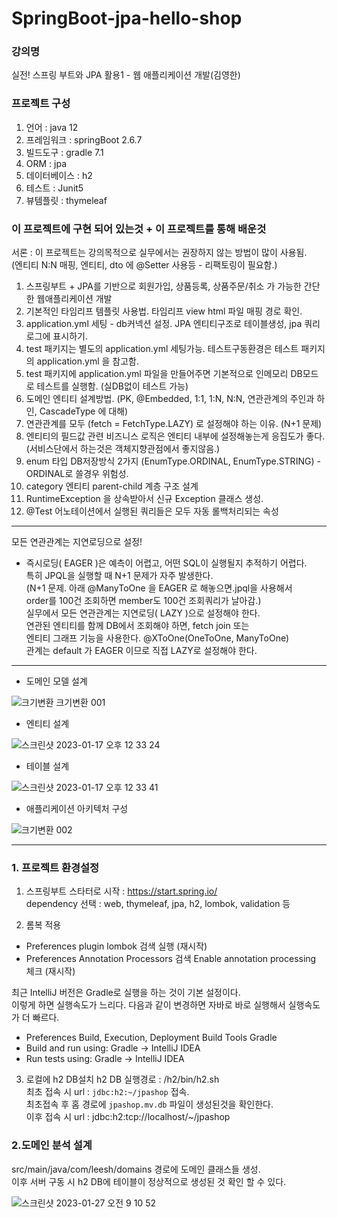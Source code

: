 # SpringBoot-jpa-hello-shop

### 강의명
실전! 스프링 부트와 JPA 활용1 - 웹 애플리케이션 개발(김영한)

### 프로젝트 구성
1. 언어 : java 12
2. 프레임워크 : springBoot 2.6.7   
3. 빌드도구 : gradle 7.1
4. ORM : jpa
5. 데이터베이스 : h2
6. 테스트 : Junit5
7. 뷰템플릿 : thymeleaf

### 이 프로젝트에 구현 되어 있는것 + 이 프로젝트를 통해 배운것

서론 : 이 프로젝트는 강의목적으로 실무에서는 권장하지 않는 방법이 많이 사용됨.  
(엔티티 N:N 매핑, 엔티티, dto 에 @Setter 사용등 - 리팩토링이 필요함.)

1. 스프링부트 + JPA를 기반으로 회원가입, 상품등록, 상품주문/취소 가 가능한 간단한 웹애플리케이션 개발
2. 기본적인 타임리프 템플릿 사용법. 타임리프 view html 파일 매핑 경로 확인.
3. application.yml 세팅 - db커넥션 설정. JPA 엔티티구조로 테이블생성, jpa 쿼리 로그에 표시하기.
4. test 패키지는 별도의 application.yml 세팅가능. 테스트구동환경은 테스트 패키지의 application.yml 을 참고함. 
5. test 패키지에 application.yml 파일을 만들어주면 기본적으로 인메모리 DB모드로 테스트를 실행함. (실DB없이 테스트 가능)
5. 도메인 엔티티 설계방법. (PK, @Embedded, 1:1, 1:N, N:N, 연관관계의 주인과 하인, CascadeType 에 대해) 
6. 연관관계를 모두 (fetch = FetchType.LAZY) 로 설정해야 하는 이유. (N+1 문제)
7. 엔티티의 필드값 관련 비즈니스 로직은 엔티티 내부에 설정해놓는게 응집도가 좋다. (서비스단에서 하는것은 객체지향관점에서 좋지않음.)
8. enum 타입 DB저장방식 2가지 (EnumType.ORDINAL, EnumType.STRING) - ORDINAL로 쓸경우 위험성.
9. category 엔티티 parent-child 계층 구조 설계
10. RuntimeException 을 상속받아서 신규 Exception 클래스 생성.
11. @Test 어노테이션에서 실행된 쿼리들은 모두 자동 롤백처리되는 속성

---
모든 연관관계는 지연로딩으로 설정!  
  
* 즉시로딩( EAGER )은 예측이 어렵고, 어떤 SQL이 실행될지 추적하기 어렵다.   
특히 JPQL을 실행할 때 N+1 문제가 자주 발생한다.    
(N+1 문제. 아래 @ManyToOne 을 EAGER 로 해놓으면.jpql을 사용해서   
order를 100건 조회하면 member도 100건 조회쿼리가 날아감.)    
실무에서 모든 연관관계는 지연로딩( LAZY )으로 설정해야 한다.   
연관된 엔티티를 함께 DB에서 조회해야 하면, fetch join 또는     
엔티티 그래프 기능을 사용한다. @XToOne(OneToOne, ManyToOne)   
관계는 default 가 EAGER 이므로 직접 LAZY로 설정해야 한다.  
---

- 도메인 모델 설계   

![크기변환 크기변환 001](https://user-images.githubusercontent.com/48856906/213454636-141f822a-2d35-4ecc-acc2-4ed2b78ee918.png)

- 엔티티 설계  

![스크린샷 2023-01-17 오후 12 33 24](https://user-images.githubusercontent.com/48856906/212805568-42c51bcd-7723-4e83-bc3f-5e75fdd30bc3.png)

- 테이블 설계  

![스크린샷 2023-01-17 오후 12 33 41](https://user-images.githubusercontent.com/48856906/212805574-c7d92ab3-16e8-4a2f-8064-058792bc2685.png)

- 애플리케이션 아키텍처 구성  

![크기변환 002](https://user-images.githubusercontent.com/48856906/213454649-8bec543b-fbd1-4406-9ecb-9a740eb5424e.png)


-------------
### 1. 프로젝트 환경설정

1. 스프링부트 스타터로 시작 : https://start.spring.io/  
dependency 선택 : web, thymeleaf, jpa, h2, lombok, validation 등

2. 롬복 적용
- Preferences plugin lombok 검색 실행 (재시작)
- Preferences Annotation Processors 검색 Enable annotation processing 체크 (재시작)

최근 IntelliJ 버전은 Gradle로 실행을 하는 것이 기본 설정이다.  
이렇게 하면 실행속도가 느리다. 다음과 같이 변경하면 자바로 바로 실행해서 실행속도가 더 빠르다.  
- Preferences Build, Execution, Deployment Build Tools Gradle
- Build and run using: Gradle -> IntelliJ IDEA
- Run tests using: Gradle -> IntelliJ IDEA

3. 로컬에 h2 DB설치
h2 DB 실행경로 : /h2/bin/h2.sh   
최초 접속 시 url : ```jdbc:h2:~/jpashop```  접속.  
최초접속 후 홈 경로에 ```jpashop.mv.db``` 파일이 생성된것을 확인한다.   
이후 접속 시 url : jdbc:h2:tcp://localhost/~/jpashop   

### 2.도메인 분석 설계
src/main/java/com/leesh/domains 경로에 도메인 클래스들 생성.   
이후 서버 구동 시 h2 DB에 테이블이 정상적으로 생성된 것 확인 할 수 있다.

![스크린샷 2023-01-27 오전 9 10 52](https://user-images.githubusercontent.com/48856906/214979019-82633210-48ef-4d4f-a3d0-064e765bc60e.png)

  

